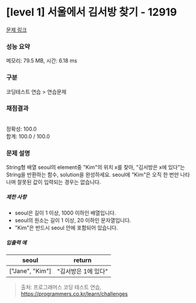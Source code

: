 # [level 1] 서울에서 김서방 찾기 - 12919 

[문제 링크](https://school.programmers.co.kr/learn/courses/30/lessons/12919) 

### 성능 요약

메모리: 79.5 MB, 시간: 6.18 ms

### 구분

코딩테스트 연습 > 연습문제

### 채점결과

<br/>정확성: 100.0<br/>합계: 100.0 / 100.0

### 문제 설명

<p>String형 배열 seoul의 element중 "Kim"의 위치 x를 찾아, "김서방은 x에 있다"는 String을 반환하는 함수, solution을 완성하세요. seoul에 "Kim"은 오직 한 번만 나타나며 잘못된 값이 입력되는 경우는 없습니다.</p>

<h5>제한 사항</h5>

<ul>
<li>seoul은 길이 1 이상, 1000 이하인 배열입니다.</li>
<li>seoul의 원소는 길이 1 이상,  20 이하인 문자열입니다.</li>
<li>"Kim"은 반드시 seoul 안에 포함되어 있습니다.</li>
</ul>

<h5>입출력 예</h5>
<table class="table">
        <thead><tr>
<th>seoul</th>
<th>return</th>
</tr>
</thead>
        <tbody><tr>
<td>["Jane", "Kim"]</td>
<td>"김서방은 1에 있다"</td>
</tr>
</tbody>
      </table>

> 출처: 프로그래머스 코딩 테스트 연습, https://programmers.co.kr/learn/challenges
